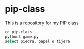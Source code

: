 # pip-class
This is a repository for my PIP class


```sh
cd pip-class
python3 game.py
select piedra, papel o tijera
```